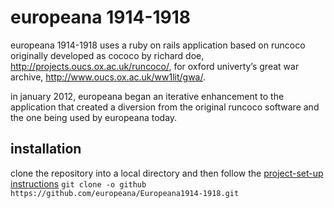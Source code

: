 europeana 1914-1918
===================
europeana 1914-1918 uses a ruby on rails application based on runcoco
originally developed as cococo by richard doe, http://projects.oucs.ox.ac.uk/runcoco/,
for oxford univerty’s great war archive, http://www.oucs.ox.ac.uk/ww1lit/gwa/.

in january 2012, europeana began an iterative enhancement to the application that
created a diversion from the original runcoco software and the one being used
by europeana today.


installation
------------
clone the repository into a local directory and then follow the [project-set-up instructions](https://github.com/europeana/Europeana1914-1918/blob/master/project-set-up.txt)
`git clone -o github https://github.com/europeana/Europeana1914-1918.git`
